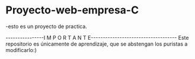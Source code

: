 # Proyecto-web-empresa-C
-esto es un proyecto de practica.


----------------I M P O R T A N T E------------------------------------
Este repositorio es únicamente de aprendizaje, que se abstengan los puristas a modificarlo:)
